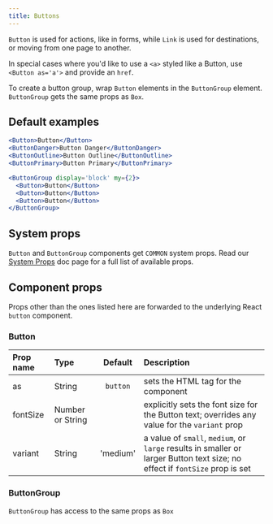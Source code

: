 ```yaml
---
title: Buttons
---
```



`Button` is used for actions, like in forms, while `Link` is used for destinations, or moving from one page to another.

In special cases where you'd like to use a `<a>` styled like a Button, use `<Button as='a'>` and provide an `href`.

To create a button group, wrap `Button` elements in the `ButtonGroup` element. `ButtonGroup` gets the same props as `Box`.

## Default examples

```jsx live
<Button>Button</Button>
<ButtonDanger>Button Danger</ButtonDanger>
<ButtonOutline>Button Outline</ButtonOutline>
<ButtonPrimary>Button Primary</ButtonPrimary>

<ButtonGroup display='block' my={2}>
  <Button>Button</Button>
  <Button>Button</Button>
  <Button>Button</Button>
</ButtonGroup>
```

## System props

`Button` and `ButtonGroup` components get `COMMON` system props. Read our [System Props](/system-props) doc page for a full list of available props.

## Component props

Props other than the ones listed here are forwarded to the underlying React `button` component.

### Button
| Prop name | Type | Default | Description |
| :- | :- | :-: | :- |
| as | String | `button` | sets the HTML tag for the component |
| fontSize | Number or String | | explicitly sets the font size for the Button text; overrides any value for the `variant` prop |
| variant | String | 'medium' | a value of `small`, `medium`, or `large` results in smaller or larger Button text size; no effect if `fontSize` prop is set |

### ButtonGroup
`ButtonGroup` has access to the same props as `Box`
